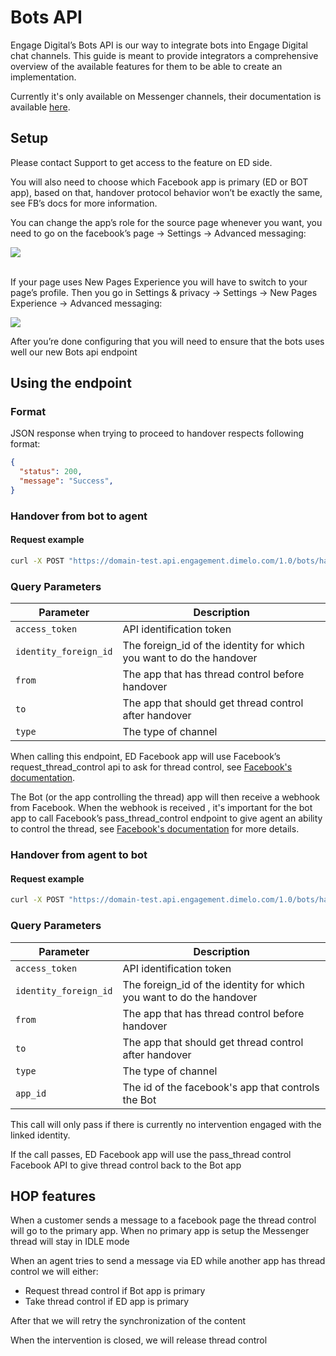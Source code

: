 # Bots API

Engage Digital’s Bots API is our way to integrate bots into Engage Digital chat channels. This guide is meant to provide integrators a comprehensive overview of the available features for them to be able to create an implementation.

Currently it's only available on Messenger channels, their documentation is available [here](https://developers.facebook.com/docs/messenger-platform/handover-protocol).

## Setup

Please contact Support to get access to the feature on ED side.

You will also need to choose which Facebook app is primary (ED or BOT app), based on that, handover protocol behavior won’t be exactly the same, see FB’s docs for more information.

You can change the app’s role for the source page whenever you want, you need to go on the facebook’s page -> Settings -> Advanced messaging:

<img src="../../img/bots-api-set-primary-app.png" class="img-fluid">

<br>If your page uses New Pages Experience you will have to switch to your page’s profile. Then you go in Settings & privacy -> Settings -> New Pages Experience -> Advanced messaging:

<img src="../../img/bots-api-set-primary-app-new-experience.png" class="img-fluid">

After you’re done configuring that you will need to ensure that the bots uses well our new Bots api endpoint

## Using the endpoint

### Format

JSON response when trying to proceed to handover respects following format:

```json
{
  "status": 200,
  "message": "Success",
}
```

### Handover from bot to agent

#### Request example

```bash
curl -X POST "https://domain-test.api.engagement.dimelo.com/1.0/bots/handover?access_token=<access_token>&identity_foreign_id=<foreign_id>&from=bot&to=agent&type=messenger"
```

### Query Parameters

| Parameter | Description |
|-|-|
| `access_token` | API identification token |
| `identity_foreign_id` | The foreign_id of the identity for which you want to do the handover |
| `from` | The app that has thread control before handover |
| `to` | The app that should get thread control after handover |
| `type` | The type of channel |

When calling this endpoint, ED Facebook app will use Facebook’s request_thread_control api to ask for thread control, see [Facebook's documentation](https://developers.facebook.com/docs/messenger-platform/handover-protocol/conversation-control#request-control).

The Bot (or the app controlling the thread) app will then receive a webhook from Facebook. When the webhook is received , it's important for the bot app to call Facebook’s pass_thread_control endpoint to give agent an ability to control the thread, see [Facebook's documentation](https://developers.facebook.com/docs/messenger-platform/handover-protocol/conversation-control#pass-control-to-another-app) for more details.

### Handover from agent to bot

#### Request example

```bash
curl -X POST "https://domain-test.api.engagement.dimelo.com/1.0/bots/handover?access_token=<access_token>&identity_foreign_id=<foreign_id>&from=agent&to=bot&type=messenger&app_id=<bot_app_id>"
```

### Query Parameters

| Parameter | Description |
|-|-|
| `access_token` | API identification token |
| `identity_foreign_id` | The foreign_id of the identity for which you want to do the handover |
| `from` | The app that has thread control before handover |
| `to` | The app that should get thread control after handover |
| `type` | The type of channel |
| `app_id` | The id of the facebook's app that controls the Bot |

This call will only pass if there is currently no intervention engaged with the linked identity.

If the call passes, ED Facebook app will use the pass_thread control Facebook API to give thread control back to the Bot app

## HOP features

When a customer sends a message to a facebook page the thread control will go to the primary app. When no primary app is setup the Messenger thread will stay in IDLE mode

When an agent tries to send a message via ED while another app has thread control we will either:

* Request thread control if Bot app is primary
* Take thread control if ED app is primary

After that we will retry the synchronization of the content

When the intervention is closed, we will release thread control
